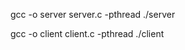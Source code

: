 gcc -o server server.c -pthread
./server <port>

gcc -o client client.c -pthread
./client <IP> <port>

